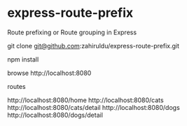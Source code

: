 # express-route-prefix
Route prefixing  or Route grouping in Express


 git clone git@github.com:zahiruldu/express-route-prefix.git
 
 npm install
 
 browse http://localhost:8080
 
 routes
 
 http://localhost:8080/home
 http://localhost:8080/cats
 http://localhost:8080/cats/detail
 http://localhost:8080/dogs
 http://localhost:8080/dogs/detail
 
 
